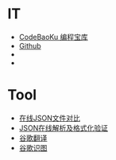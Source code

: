 # IT
- [CodeBaoKu 编程宝库](http://www.codebaoku.com/)
- [Github](https://github.com/)
- []()
- []()

# Tool
- [在线JSON文件对比](https://www.sojson.com/jsondiff.html)
- [JSON在线解析及格式化验证](https://www.json.cn/)
- [谷歌翻译](https://translate.google.cn/)
- [谷歌识图](https://www.google.com.hk/imghp)